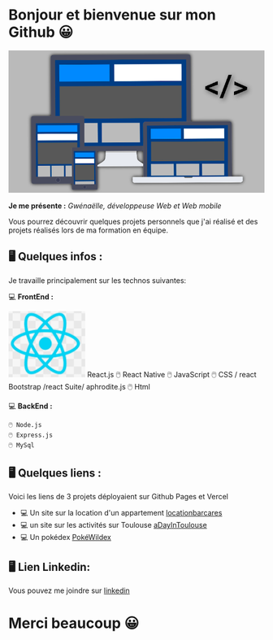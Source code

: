 # Bonjour et bienvenue sur mon Github 😀

![Alt image](/assets/image.png)

**Je me présente :** *Gwénaëlle, développeuse Web et Web mobile*

Vous pourrez découvrir quelques projets personnels que j'ai réalisé et des projets réalisés lors de ma formation en équipe.

## 🖥️ Quelques infos :

Je travaille principalement sur les technos suivantes:

 💻 **FrontEnd :**

   ![Alt image](/assets/react.png) React.js
    🖱️ React Native
    🖱️ JavaScript
    🖱️ CSS / react Bootstrap /react Suite/ aphrodite.js 
    🖱️ Html

 💻 **BackEnd :**

    🖱️ Node.js
    🖱️ Express.js
    🖱️ MySql

## 🖥️ Quelques liens :

Voici les liens de  3 projets déployaient sur Github Pages et Vercel

* 💻 Un site sur la location d'un appartement [locationbarcares](https://barcares-aj8sq9wjp-locationbarcares.vercel.app/)
* 💻 un site sur les activités sur Toulouse [aDayInToulouse](https://gwen31.github.io/aDayInToulouse/)
* 💻 Un pokédex [PokéWildex](https://pokewildex-3b8gwzbhx-pokewildex.vercel.app/)

## 🖥️ Lien Linkedin:

Vous pouvez me joindre sur [linkedin](https://www.linkedin.com/in/merle-gw%C3%A9na%C3%ABlle/)

# Merci beaucoup 😀
